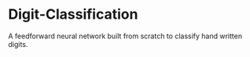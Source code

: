 # Digit-Classification
A feedforward neural network built from scratch to classify hand written digits.

